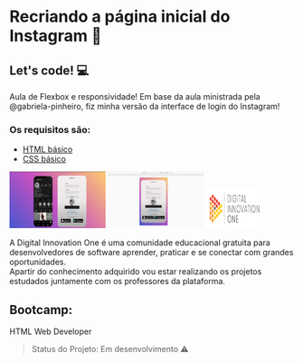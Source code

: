 # Recriando a página inicial do Instagram 🚀

## Let's code! :computer:

Aula de Flexbox e responsividade! Em base da aula ministrada pela @gabriela-pinheiro, fiz minha versão da interface de login do Instagram! 


### Os requisitos são:

* [HTML básico](https://www.w3schools.com/html/)
* [CSS básico](https://developer.mozilla.org/pt-BR/docs/Web/CSS)

<img src="img\login.jpeg" height="100" width="170">

<img src="img\logincelular.jpeg"  height="100" width="170" >




<img src="logo-dio.png" height="70" width="100">

A Digital Innovation One é uma comunidade educacional gratuita para desenvolvedores de software aprender, praticar e se conectar com grandes oportunidades.<br>
Apartir do conhecimento adquirido vou estar realizando os projetos estudados juntamente com os professores da plataforma.

## Bootcamp: 
HTML Web Developer 

> Status do Projeto: Em desenvolvimento :warning:
